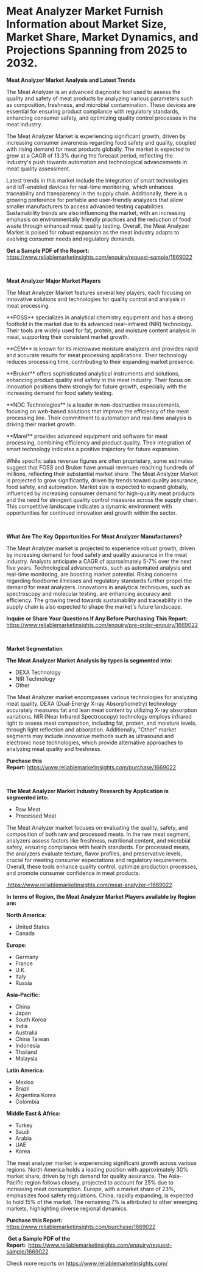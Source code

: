 <p><h1>Meat Analyzer Market Furnish Information about Market Size, Market Share, Market Dynamics, and Projections Spanning from 2025 to 2032.</h1></p><p><strong>Meat Analyzer Market Analysis and Latest Trends</strong></p>
<p><p>The Meat Analyzer is an advanced diagnostic tool used to assess the quality and safety of meat products by analyzing various parameters such as composition, freshness, and microbial contamination. These devices are essential for ensuring product compliance with regulatory standards, enhancing consumer safety, and optimizing quality control processes in the meat industry.</p><p>The Meat Analyzer Market is experiencing significant growth, driven by increasing consumer awareness regarding food safety and quality, coupled with rising demand for meat products globally. The market is expected to grow at a CAGR of 13.3% during the forecast period, reflecting the industry's push towards automation and technological advancements in meat quality assessment. </p><p>Latest trends in this market include the integration of smart technologies and IoT-enabled devices for real-time monitoring, which enhances traceability and transparency in the supply chain. Additionally, there is a growing preference for portable and user-friendly analyzers that allow smaller manufacturers to access advanced testing capabilities. Sustainability trends are also influencing the market, with an increasing emphasis on environmentally friendly practices and the reduction of food waste through enhanced meat quality testing. Overall, the Meat Analyzer Market is poised for robust expansion as the meat industry adapts to evolving consumer needs and regulatory demands.</p></p>
<p><strong>Get a Sample PDF of the Report:&nbsp;</strong> <a href="https://www.reliablemarketinsights.com/enquiry/request-sample/1669022?utm_campaign=2382&utm_medium=2&utm_source=Github&utm_content=ia&utm_term=17022025&utm_id=meat-analyzer">https://www.reliablemarketinsights.com/enquiry/request-sample/1669022</a></p>
<p>&nbsp;</p>
<p><strong>Meat Analyzer Major Market Players</strong></p>
<p><p>The Meat Analyzer Market features several key players, each focusing on innovative solutions and technologies for quality control and analysis in meat processing. </p><p>**FOSS** specializes in analytical chemistry equipment and has a strong foothold in the market due to its advanced near-infrared (NIR) technology. Their tools are widely used for fat, protein, and moisture content analysis in meat, supporting their consistent market growth. </p><p>**CEM** is known for its microwave moisture analyzers and provides rapid and accurate results for meat processing applications. Their technology reduces processing time, contributing to their expanding market presence.</p><p>**Bruker** offers sophisticated analytical instruments and solutions, enhancing product quality and safety in the meat industry. Their focus on innovation positions them strongly for future growth, especially with the increasing demand for food safety testing.</p><p>**NDC Technologies** is a leader in non-destructive measurements, focusing on web-based solutions that improve the efficiency of the meat processing line. Their commitment to automation and real-time analysis is driving their market growth.</p><p>**Marel** provides advanced equipment and software for meat processing, combining efficiency and product quality. Their integration of smart technology indicates a positive trajectory for future expansion.</p><p>While specific sales revenue figures are often proprietary, some estimates suggest that FOSS and Bruker have annual revenues reaching hundreds of millions, reflecting their substantial market share. The Meat Analyzer Market is projected to grow significantly, driven by trends toward quality assurance, food safety, and automation. Market size is expected to expand globally, influenced by increasing consumer demand for high-quality meat products and the need for stringent quality control measures across the supply chain. This competitive landscape indicates a dynamic environment with opportunities for continued innovation and growth within the sector.</p></p>
<p>&nbsp;</p>
<p><strong>What Are The Key Opportunities For Meat Analyzer Manufacturers?</strong></p>
<p><p>The Meat Analyzer market is projected to experience robust growth, driven by increasing demand for food safety and quality assurance in the meat industry. Analysts anticipate a CAGR of approximately 5-7% over the next five years. Technological advancements, such as automated analysis and real-time monitoring, are boosting market potential. Rising concerns regarding foodborne illnesses and regulatory standards further propel the demand for meat analyzers. Innovations in analytical techniques, such as spectroscopy and molecular testing, are enhancing accuracy and efficiency. The growing trend towards sustainability and traceability in the supply chain is also expected to shape the market's future landscape.</p></p>
<p><strong>Inquire or Share Your Questions If Any Before Purchasing This Report:</strong> <a href="https://www.reliablemarketinsights.com/enquiry/pre-order-enquiry/1669022?utm_campaign=2382&utm_medium=2&utm_source=Github&utm_content=ia&utm_term=17022025&utm_id=meat-analyzer">https://www.reliablemarketinsights.com/enquiry/pre-order-enquiry/1669022</a></p>
<p>&nbsp;</p>
<p><strong>Market Segmentation</strong></p>
<p><strong>The Meat Analyzer Market Analysis by types is segmented into:</strong></p>
<p><ul><li>DEXA Technology</li><li>NIR Technology</li><li>Other</li></ul></p>
<p><p>The Meat Analyzer market encompasses various technologies for analyzing meat quality. DEXA (Dual-Energy X-ray Absorptiometry) technology accurately measures fat and lean meat content by utilizing X-ray absorption variations. NIR (Near Infrared Spectroscopy) technology employs infrared light to assess meat composition, including fat, protein, and moisture levels, through light reflection and absorption. Additionally, "Other" market segments may include innovative methods such as ultrasound and electronic nose technologies, which provide alternative approaches to analyzing meat quality and freshness.</p></p>
<p><strong>Purchase this Report:&nbsp;</strong><a href="https://www.reliablemarketinsights.com/purchase/1669022?utm_campaign=2382&utm_medium=2&utm_source=Github&utm_content=ia&utm_term=17022025&utm_id=meat-analyzer">https://www.reliablemarketinsights.com/purchase/1669022</a></p>
<p>&nbsp;</p>
<p><strong>The Meat Analyzer Market Industry Research by Application is segmented into:</strong></p>
<p><ul><li>Raw Meat</li><li>Processed Meat</li></ul></p>
<p><p>The Meat Analyzer market focuses on evaluating the quality, safety, and composition of both raw and processed meats. In the raw meat segment, analyzers assess factors like freshness, nutritional content, and microbial safety, ensuring compliance with health standards. For processed meats, the analyzers evaluate texture, flavor profiles, and preservative levels, crucial for meeting consumer expectations and regulatory requirements. Overall, these tools enhance quality control, optimize production processes, and promote consumer confidence in meat products.</p></p>
<p><a href="https://www.reliablemarketinsights.com/meat-analyzer-r1669022?utm_campaign=2382&utm_medium=2&utm_source=Github&utm_content=ia&utm_term=17022025&utm_id=meat-analyzer">&nbsp;https://www.reliablemarketinsights.com/meat-analyzer-r1669022</a></p>
<p><strong>In terms of Region, the Meat Analyzer Market Players available by Region are:</strong></p>
<p>
    <p> <strong> North America: </strong>
        <ul>
            <li>United States</li>
            <li>Canada</li>
        </ul>
        </p> 
    <p> <strong> Europe: </strong>
        <ul>
            <li>Germany</li>
            <li>France</li>
            <li>U.K.</li>
            <li>Italy</li>
            <li>Russia</li>
        </ul>
        </p> 
    <p> <strong> Asia-Pacific: </strong>
        <ul>
            <li>China</li>
            <li>Japan</li>
            <li>South Korea</li>
            <li>India</li>
            <li>Australia</li>
            <li>China Taiwan</li>
            <li>Indonesia</li>
            <li>Thailand</li>
            <li>Malaysia</li>
        </ul>
        </p> 
    <p> <strong> Latin America: </strong>
        <ul>
            <li>Mexico</li>
            <li>Brazil</li>
            <li>Argentina Korea</li>
            <li>Colombia</li>
        </ul>
        </p> 
    <p> <strong> Middle East & Africa: </strong>
        <ul>
            <li>Turkey</li>
            <li>Saudi</li>
            <li>Arabia</li>
            <li>UAE</li>
            <li>Korea</li>
        </ul>
    </p>
    </p>
<p><p>The meat analyzer market is experiencing significant growth across various regions. North America holds a leading position with approximately 30% market share, driven by high demand for quality assurance. The Asia-Pacific region follows closely, projected to account for 25% due to increasing meat consumption. Europe, with a market share of 23%, emphasizes food safety regulations. China, rapidly expanding, is expected to hold 15% of the market. The remaining 7% is attributed to other emerging markets, highlighting diverse regional dynamics.</p></p>
<p><strong>Purchase this Report: </strong><a href="https://www.reliablemarketinsights.com/purchase/1669022?utm_campaign=2382&utm_medium=2&utm_source=Github&utm_content=ia&utm_term=17022025&utm_id=meat-analyzer">https://www.reliablemarketinsights.com/purchase/1669022</a></p>
<p>&nbsp;<strong>Get a Sample PDF of the Report:&nbsp;&nbsp;</strong><a href="https://www.reliablemarketinsights.com/enquiry/request-sample/1669022?utm_campaign=2382&utm_medium=2&utm_source=Github&utm_content=ia&utm_term=17022025&utm_id=meat-analyzer">https://www.reliablemarketinsights.com/enquiry/request-sample/1669022</a></p>
<p><strong></strong></p>
<p>Check more reports on <a href="https://www.reliablemarketinsights.com/?utm_campaign=2382&utm_medium=2&utm_source=Github&utm_content=ia&utm_term=17022025&utm_id=meat-analyzer">https://www.reliablemarketinsights.com/</a></p>